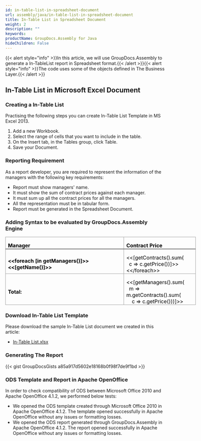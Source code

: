 ```yaml
---
id: in-table-list-in-spreadsheet-document
url: assembly/java/in-table-list-in-spreadsheet-document
title: In-Table List in Spreadsheet Document
weight: 2
description: ""
keywords: 
productName: GroupDocs.Assembly for Java
hideChildren: False
---
```

{{< alert style="info" >}}In this article, we will use GroupDocs.Assembly to generate a In-TableList report in Spreadsheet format.{{< /alert >}}{{< alert style="info" >}}The code uses some of the objects defined in The Business Layer.{{< /alert >}}

## In-Table List in Microsoft Excel Document

### Creating a In-Table List

Practising the following steps you can create In-Table List Template in MS Excel 2013.

1.  Add a new Workbook.
2.  Select the range of cells that you want to include in the table.
3.  On the Insert tab, in the Tables group, click Table.
4.  Save your Document.

### Reporting Requirement

As a report developer, you are required to represent the information of the managers with the following key requirements:

*   Report must show managers' name.
*   It must show the sum of contract prices against each manager.
*   It must sum up all the contract prices for all the managers.
*   All the representation must be in tabular form.
*   Report must be generated in the Spreadsheet Document.

### Adding Syntax to be evaluated by GroupDocs.Assembly Engine

<table class="MsoNormalTable" border="0" cellspacing="0" cellpadding="0" width="597" style="width: 448pt; border-collapse: collapse;"><tbody><tr style="height: 15.75pt;"><td width="384" style="width: 4in; border-top-color: rgb(153, 153, 153); border-top-style: solid; border-top-width: 1pt; border-right-color: rgb(153, 153, 153); border-right-style: solid; border-right-width: 1pt; border-bottom-color: rgb(102, 102, 102); border-bottom-style: solid; border-bottom-width: 1.5pt; border-left-color: rgb(153, 153, 153); border-left-style: solid; border-left-width: 1pt; padding-top: 0in; padding-right: 5.4pt; padding-bottom: 0in; padding-left: 5.4pt; height: 15.75pt;"><p class="MsoNormal" style="margin-bottom: 0.0001pt; line-height: normal;"><b><span style="color: black;">Manager</span></b></p></td><td width="213" style="width: 160pt; border-top-color: rgb(153, 153, 153); border-top-style: solid; border-top-width: 1pt; border-left-color: initial; border-left-style: none; border-left-width: initial; border-bottom-color: rgb(102, 102, 102); border-bottom-style: solid; border-bottom-width: 1.5pt; border-right-color: rgb(153, 153, 153); border-right-style: solid; border-right-width: 1pt; padding-top: 0in; padding-right: 5.4pt; padding-bottom: 0in; padding-left: 5.4pt; height: 15.75pt;"><p class="MsoNormal" style="margin-bottom: 0.0001pt; line-height: normal;"><b><span style="color: black;">Contract Price</span></b></p></td></tr><tr style="height: 46.5pt;"><td width="384" style="width: 4in; border-top-color: initial; border-top-style: none; border-top-width: initial; border-right-color: rgb(153, 153, 153); border-right-style: solid; border-right-width: 1pt; border-bottom-color: rgb(153, 153, 153); border-bottom-style: solid; border-bottom-width: 1pt; border-left-color: rgb(153, 153, 153); border-left-style: solid; border-left-width: 1pt; padding-top: 0in; padding-right: 5.4pt; padding-bottom: 0in; padding-left: 5.4pt; height: 46.5pt;"><p class="MsoNormal" style="margin-bottom: 0.0001pt; line-height: normal;"><b><span style="color: black;">&lt;&lt;foreach [in getManagers()]&gt;&gt;&lt;&lt;[getName()]&gt;&gt;</span></b></p></td><td width="213" style="width: 160pt; border-top-color: initial; border-top-style: none; border-top-width: initial; border-left-color: initial; border-left-style: none; border-left-width: initial; border-bottom-color: rgb(153, 153, 153); border-bottom-style: solid; border-bottom-width: 1pt; border-right-color: rgb(153, 153, 153); border-right-style: solid; border-right-width: 1pt; padding-top: 0in; padding-right: 5.4pt; padding-bottom: 0in; padding-left: 5.4pt; height: 46.5pt;"><p class="MsoNormal" style="margin-bottom: 0.0001pt; line-height: normal;"><span style="color: black;">&lt;&lt;[getContracts().sum(<br>&nbsp; c =&gt; c.getPrice())]&gt;&gt;&lt;&lt;/foreach&gt;&gt;</span></p></td></tr><tr style="height: 45.75pt;"><td width="384" style="width: 4in; border-top-color: initial; border-top-style: none; border-top-width: initial; border-right-color: rgb(153, 153, 153); border-right-style: solid; border-right-width: 1pt; border-bottom-color: rgb(153, 153, 153); border-bottom-style: solid; border-bottom-width: 1pt; border-left-color: rgb(153, 153, 153); border-left-style: solid; border-left-width: 1pt; padding-top: 0in; padding-right: 5.4pt; padding-bottom: 0in; padding-left: 5.4pt; height: 45.75pt;"><p class="MsoNormal" style="margin-bottom: 0.0001pt; line-height: normal;"><b><span style="color: black;">Total:</span></b></p></td><td width="213" style="width: 160pt; border-top-color: initial; border-top-style: none; border-top-width: initial; border-left-color: initial; border-left-style: none; border-left-width: initial; border-bottom-color: rgb(153, 153, 153); border-bottom-style: solid; border-bottom-width: 1pt; border-right-color: rgb(153, 153, 153); border-right-style: solid; border-right-width: 1pt; padding-top: 0in; padding-right: 5.4pt; padding-bottom: 0in; padding-left: 5.4pt; height: 45.75pt;"><p class="MsoNormal" style="margin-bottom: 0.0001pt; line-height: normal;"><span style="color: black;">&lt;&lt;[getManagers().sum(<br>&nbsp; m =&gt; m.getContracts().sum(<br>&nbsp;&nbsp;&nbsp; c =&gt; c.getPrice()))]&gt;&gt;</span></p></td></tr></tbody></table>

### Download In-Table List Template

Please download the sample In-Table List document we created in this article:

*   [In-Table List.xlsx](https://github.com/groupdocs-assembly/GroupDocs.Assembly-for-Java/blob/master/Examples/GroupDocs.Assembly.Examples.Java/Data/Storage/Spreadsheet%20Templates/In-Table%20List.xlsx?raw=true)

### Generating The Report

{{< gist GroupDocsGists a85a917d5602e18168b0f98f7de9f1bd >}}



### ODS Template and Report in Apache OpenOffice

In order to check compatibility of ODS between Microsoft Office 2010 and Apache OpenOffice 4.1.2, we performed below tests:

*   We opened the ODS template created through Microsoft Office 2010 in Apache OpenOffice 4.1.2. The template opened successfully in Apache OpenOffice without any issues or formatting losses.
*   We opened the ODS report generated through GroupDocs.Assembly in Apache OpenOffice 4.1.2. The report opened successfully in Apache OpenOffice without any issues or formatting losses.

